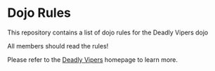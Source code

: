 Dojo Rules
==========

This repository contains a list of dojo rules for the Deadly Vipers dojo

All members should read the rules!

Please refer to the [Deadly Vipers](https://github.com/deadlyvipers) homepage to learn more.
